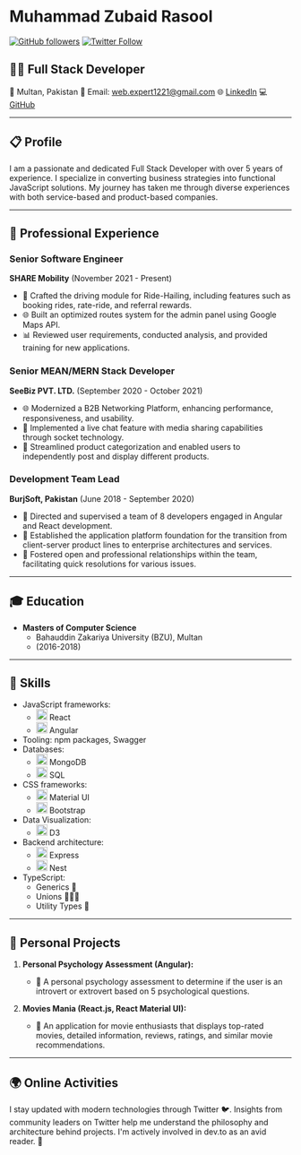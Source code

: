 # Muhammad Zubaid Rasool

[![GitHub followers](https://img.shields.io/github/followers/zubaidrasool007?label=Follow&style=social)](https://github.com/zubaidrasool007) [![Twitter Follow](https://img.shields.io/twitter/follow/Zubaid_Rasool9?label=Follow&style=social)](https://twitter.com/Zubaid_Rasool9)

## 👨‍💻 Full Stack Developer

📍 Multan, Pakistan
📧 Email: web.expert1221@gmail.com
🌐 [LinkedIn](https://linkedin.com/in/zubaid-rasool-3040b6135)
💻 [GitHub](https://github.com/zubaidrasool007)

---

## 📋 Profile

I am a passionate and dedicated Full Stack Developer with over 5 years of experience. I specialize in converting business strategies into functional JavaScript solutions. My journey has taken me through diverse experiences with both service-based and product-based companies.

---

## 💼 Professional Experience

### Senior Software Engineer
**SHARE Mobility** (November 2021 - Present)
- 🚗 Crafted the driving module for Ride-Hailing, including features such as booking rides, rate-ride, and referral rewards.
- 🌐 Built an optimized routes system for the admin panel using Google Maps API.
- 📊 Reviewed user requirements, conducted analysis, and provided training for new applications.

### Senior MEAN/MERN Stack Developer
**SeeBiz PVT. LTD.** (September 2020 - October 2021)
- 🌐 Modernized a B2B Networking Platform, enhancing performance, responsiveness, and usability.
- 💬 Implemented a live chat feature with media sharing capabilities through socket technology.
- 🛒 Streamlined product categorization and enabled users to independently post and display different products.

### Development Team Lead
**BurjSoft, Pakistan** (June 2018 - September 2020)
- 👥 Directed and supervised a team of 8 developers engaged in Angular and React development.
- 🚀 Established the application platform foundation for the transition from client-server product lines to enterprise architectures and services.
- 🤝 Fostered open and professional relationships within the team, facilitating quick resolutions for various issues.

---

## 🎓 Education

- **Masters of Computer Science**
  - Bahauddin Zakariya University (BZU), Multan
  - (2016-2018)

---

## 🚀 Skills

- JavaScript frameworks:
  - <img src="https://upload.wikimedia.org/wikipedia/commons/a/a7/React-icon.svg" width="20" height="20"> React
  - <img src="https://upload.wikimedia.org/wikipedia/commons/c/cf/Angular_full_color_logo.svg" width="20" height="20"> Angular
- Tooling: npm packages, Swagger
- Databases:
  - <img src="https://upload.wikimedia.org/wikipedia/commons/9/93/MongoDB_Logo.svg" width="20" height="20"> MongoDB
  - <img src="https://upload.wikimedia.org/wikipedia/commons/8/87/Sql_logo.svg" width="20" height="20"> SQL
- CSS frameworks:
  - <img src="https://upload.wikimedia.org/wikipedia/commons/d/d4/Material-UI-logo.svg" width="20" height="20"> Material UI
  - <img src="https://upload.wikimedia.org/wikipedia/commons/b/b2/Bootstrap_logo.svg" width="20" height="20"> Bootstrap
- Data Visualization:
  - <img src="https://upload.wikimedia.org/wikipedia/commons/1/15/Logo_D3.svg" width="20" height="20"> D3
- Backend architecture:
  - <img src="https://upload.wikimedia.org/wikipedia/commons/6/64/Expressjs.png" width="20" height="20"> Express
  - <img src="https://upload.wikimedia.org/wikipedia/commons/4/43/Nest_Logo.png" width="20" height="20"> Nest
- TypeScript:
  - Generics 🧬
  - Unions 🧑‍🤝‍🧑
  - Utility Types 🧰

---

## 🚀 Personal Projects

1. **Personal Psychology Assessment (Angular):**
   - 🧠 A personal psychology assessment to determine if the user is an introvert or extrovert based on 5 psychological questions.

2. **Movies Mania (React.js, React Material UI):**
   - 🍿 An application for movie enthusiasts that displays top-rated movies, detailed information, reviews, ratings, and similar movie recommendations.

---

## 🌍 Online Activities

I stay updated with modern technologies through Twitter 🐦. Insights from community leaders on Twitter help me understand the philosophy and architecture behind projects. I'm actively involved in dev.to as an avid reader. 📖

